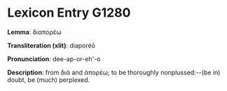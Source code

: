 # Lexicon Entry G1280

**Lemma**: διαπορέω

**Transliteration (xlit)**: diaporéō

**Pronunciation**: dee-ap-or-eh'-o

**Description**:
from διά and ἀπορέω; to be thoroughly nonplussed:--(be in) doubt, be (much) perplexed.
